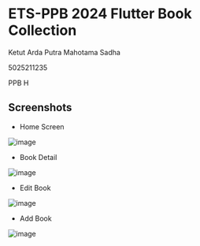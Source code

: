 # ETS-PPB 2024 Flutter Book Collection

Ketut Arda Putra Mahotama Sadha

5025211235

PPB H

## Screenshots
- Home Screen

![image](https://github.com/arda294/flutter-book-collection-CRUD/assets/114855785/1a1e9cb1-0620-4bd2-be19-d82bff9ada52)


- Book Detail

![image](https://github.com/arda294/flutter-book-collection-CRUD/assets/114855785/14b69820-c60d-483d-972f-077dc2c4df85)

- Edit Book

![image](https://github.com/arda294/flutter-book-collection-CRUD/assets/114855785/24846fd0-a1c6-4b9c-b2ea-756b0cd7665c)

- Add Book

![image](https://github.com/arda294/flutter-book-collection-CRUD/assets/114855785/3856f948-3be8-40db-a3c7-addaff245308)



